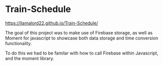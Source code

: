 # Train-Schedule

https://llamalord22.github.io/Train-Schedule/

The goal of this project was to make use of Firebase storage, as well as Moment for javascript to showcase both data storage and time conversion functionality.

To do this we had to be familar with how to call Firebase within Javascript, and the moment library.
